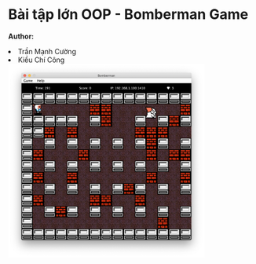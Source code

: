 # Bài tập lớn OOP - Bomberman Game
**Author:** 
<li>Trần Mạnh Cường
<li>Kiều Chí Công
<img src="res/demo.png" alt="drawing" width="400"/>

